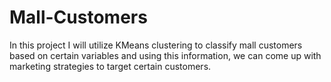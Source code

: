 # Mall-Customers

In this project I will utilize KMeans clustering to classify mall customers based on certain variables and using this information, we can come up with marketing strategies to target certain customers.

